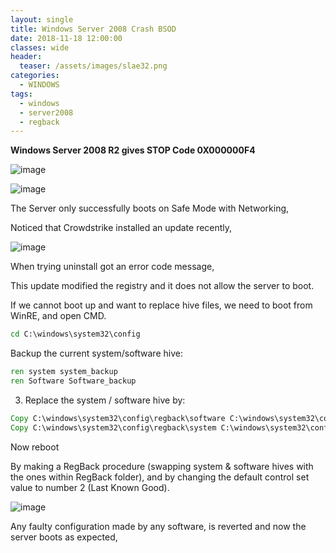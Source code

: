 ```yaml
---
layout: single
title: Windows Server 2008 Crash BSOD
date: 2018-11-18 12:00:00
classes: wide
header:
  teaser: /assets/images/slae32.png
categories:
  - WINDOWS
tags:
  - windows
  - server2008
  - regback
---
```



**Windows Server 2008 R2 gives STOP Code 0X000000F4**

![image](https://user-images.githubusercontent.com/78656150/230791432-144486c8-a2c0-43fe-bb4e-553ecbda77b2.png)

 
 ![image](https://user-images.githubusercontent.com/78656150/230791065-5b12f1eb-81da-477f-b6df-f66fead3103a.png)

The Server only successfully boots on Safe Mode with Networking,

Noticed that Crowdstrike installed an update recently,
 
![image](https://user-images.githubusercontent.com/78656150/230791151-58b1d996-acf9-45c4-9bb0-d56ab4faabcb.png)

When trying  uninstall got an error code message,
 
This update modified the registry and it does not allow the server to boot.

If we cannot boot up and want to replace hive files, we need to boot from WinRE, and open CMD. 
```bat
cd C:\windows\system32\config
```
Backup the current system/software hive:
```bat
ren system system_backup
ren Software Software_backup 
```

3. Replace the system / software hive by:
```bat
Copy C:\windows\system32\config\regback\software C:\windows\system32\config\software
Copy C:\windows\system32\config\regback\system C:\windows\system32\config\system
```
Now reboot

By making a RegBack procedure (swapping system & software hives with the ones within RegBack folder), and by changing the default control set value to number 2 (Last Known Good).

![image](https://user-images.githubusercontent.com/78656150/230791568-a97adede-c7f7-4672-bfca-bc733f477a48.png)

 Any faulty configuration made by any software, is reverted and now the server boots as expected,
